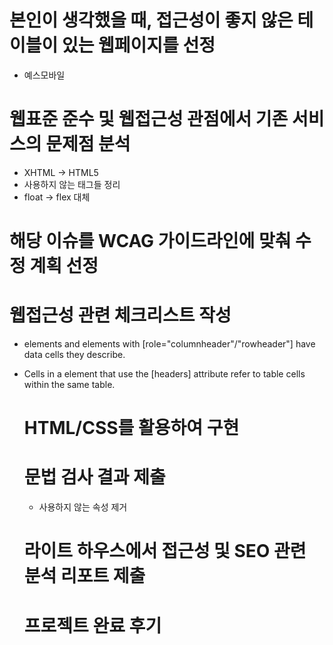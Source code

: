 # 본인이 생각했을 때, 접근성이 좋지 않은 테이블이 있는 웹페이지를 선정

- 예스모바일

# 웹표준 준수 및 웹접근성 관점에서 기존 서비스의 문제점 분석

- XHTML -> HTML5
- 사용하지 않는 태그들 정리
- float -> flex 대체

# 해당 이슈를 WCAG 가이드라인에 맞춰 수정 계획 선정

# 웹접근성 관련 체크리스트 작성

- <th> elements and elements with [role="columnheader"/"rowheader"] have data cells they describe.

- Cells in a <table> element that use the [headers] attribute refer to table cells within the same table.

# HTML/CSS를 활용하여 구현

# 문법 검사 결과 제출

- 사용하지 않는 속성 제거

# 라이트 하우스에서 접근성 및 SEO 관련 분석 리포트 제출

# 프로젝트 완료 후기
